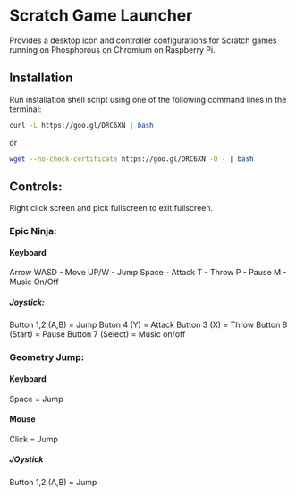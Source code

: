# Scratch Game Launcher
Provides a desktop icon and controller configurations for Scratch games running on Phosphorous on Chromium on Raspberry Pi.

Installation
------------
Run installation shell script using one of the following command lines in the terminal:

```sh
curl -L https://goo.gl/DRC6XN | bash
```

or

```sh
wget --no-check-certificate https://goo.gl/DRC6XN -O - | bash
```

## Controls:
Right click screen and pick fullscreen to exit fullscreen.

### Epic Ninja:
#### Keyboard
Arrow WASD - Move
UP/W - Jump
Space - Attack
T - Throw
P - Pause
M - Music On/Off

##### Joystick:
Button 1,2 (A,B) = Jump
Buton 4 (Y) = Attack
Button 3 (X) = Throw
Button 8 (Start) = Pause
Button 7 (Select) = Music on/off

### Geometry Jump:
#### Keyboard
Space = Jump
#### Mouse
Click = Jump
##### JOystick
Button 1,2 (A,B) = Jump
